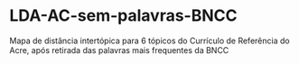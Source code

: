 # LDA-AC-sem-palavras-BNCC
Mapa de distância intertópica para 6 tópicos do Currículo de Referência do Acre, após retirada das palavras mais frequentes da BNCC
